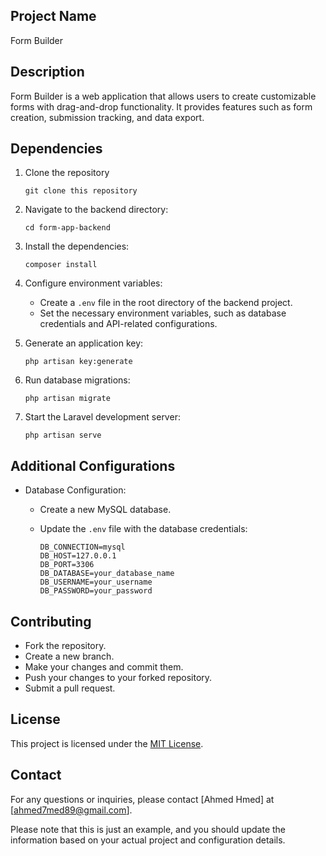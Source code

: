 
## Project Name

Form Builder

## Description

Form Builder is a web application that allows users to create customizable forms with drag-and-drop functionality. It provides features such as form creation, submission tracking, and data export.

## Dependencies

1. Clone the repository 

   ```
   git clone this repository
   ```

2. Navigate to the backend directory:

   ```
   cd form-app-backend

   ```

3. Install the dependencies:

   ```
   composer install
   ```

4. Configure environment variables:

   - Create a `.env` file in the root directory of the backend project.
   - Set the necessary environment variables, such as database credentials and API-related configurations.

5. Generate an application key:

   ```
   php artisan key:generate
   ```

6. Run database migrations:

   ```
   php artisan migrate
   ```

7. Start the Laravel development server:

   ```
   php artisan serve
   ```

## Additional Configurations

- Database Configuration:
  - Create a new MySQL database.
  - Update the `.env` file with the database credentials:

    ```
    DB_CONNECTION=mysql
    DB_HOST=127.0.0.1
    DB_PORT=3306
    DB_DATABASE=your_database_name
    DB_USERNAME=your_username
    DB_PASSWORD=your_password
    ```

## Contributing

- Fork the repository.
- Create a new branch.
- Make your changes and commit them.
- Push your changes to your forked repository.
- Submit a pull request.

## License

This project is licensed under the [MIT License](LICENSE).

## Contact

For any questions or inquiries, please contact [Ahmed Hmed] at [ahmed7med89@gmail.com].

Please note that this is just an example, and you should update the information based on your actual project and configuration details.
